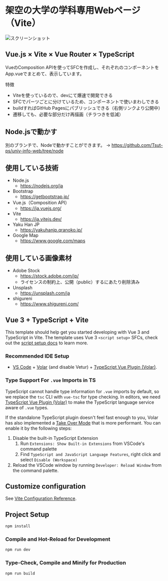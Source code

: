 # 架空の大学の学科専用Webページ（Vite）

![スクリーンショット](https://github.com/Tsut-ps/univ-info-web/assets/73014392/87064ce3-3080-434a-ba38-c423befb0b6f)

## Vue.js × Vite × Vue Router × TypeScript
VueのComposition APIを使ってSFCを作成し、それぞれのコンポーネントをApp.vueでまとめて、表示しています。

特徴
- Viteを使っているので、devにて爆速で開発できる
- SFCでパーツごとに分けているため、コンポーネントで使いまわしできる
- buildすればGitHub Pagesにパブリッシュできる（右側リンクより公開中）
- 遷移しても、必要な部分だけ再描画（チラつきを低減）

## Node.jsで動かす
別のブランチで、Nodeで動かすことができます。
→ https://github.com/Tsut-ps/univ-info-web/tree/node

## 使用している技術
- Node.js
  - https://nodejs.org/ja
- Bootstrap
  - https://getbootstrap.jp/
- Vue.js（Composition API）
  - https://ja.vuejs.org/
- Vite
  - https://ja.vitejs.dev/
- Yaku Han JP
  - https://yakuhanjp.qranoko.jp/
- Google Map
  - https://www.google.com/maps

## 使用している画像素材
- Adobe Stock
  - https://stock.adobe.com/jp/
  - ライセンスの制約上、公開（public）するにあたり削除済み
- Unsplash
  - https://unsplash.com/ja
- shigureni
  - https://www.shigureni.com/

## Vue 3 + TypeScript + Vite

This template should help get you started developing with Vue 3 and TypeScript in Vite. The template uses Vue 3 `<script setup>` SFCs, check out the [script setup docs](https://v3.vuejs.org/api/sfc-script-setup.html#sfc-script-setup) to learn more.

### Recommended IDE Setup

- [VS Code](https://code.visualstudio.com/) + [Volar](https://marketplace.visualstudio.com/items?itemName=Vue.volar) (and disable Vetur) + [TypeScript Vue Plugin (Volar)](https://marketplace.visualstudio.com/items?itemName=Vue.vscode-typescript-vue-plugin).

### Type Support For `.vue` Imports in TS

TypeScript cannot handle type information for `.vue` imports by default, so we replace the `tsc` CLI with `vue-tsc` for type checking. In editors, we need [TypeScript Vue Plugin (Volar)](https://marketplace.visualstudio.com/items?itemName=Vue.vscode-typescript-vue-plugin) to make the TypeScript language service aware of `.vue` types.

If the standalone TypeScript plugin doesn't feel fast enough to you, Volar has also implemented a [Take Over Mode](https://github.com/johnsoncodehk/volar/discussions/471#discussioncomment-1361669) that is more performant. You can enable it by the following steps:

1. Disable the built-in TypeScript Extension
   1. Run `Extensions: Show Built-in Extensions` from VSCode's command palette
   2. Find `TypeScript and JavaScript Language Features`, right click and select `Disable (Workspace)`
2. Reload the VSCode window by running `Developer: Reload Window` from the command palette.

## Customize configuration

See [Vite Configuration Reference](https://vitejs.dev/config/).

## Project Setup

```sh
npm install
```

### Compile and Hot-Reload for Development

```sh
npm run dev
```

### Type-Check, Compile and Minify for Production

```sh
npm run build
```
